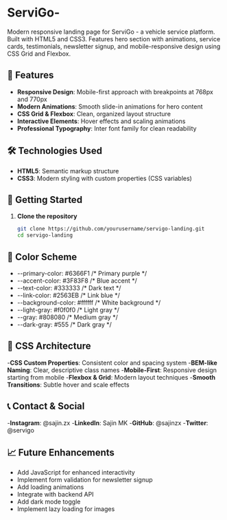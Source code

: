 # ServiGo-
Modern responsive landing page for ServiGo - a vehicle service platform. Built with HTML5 and CSS3. Features hero section with animations, service cards, testimonials, newsletter signup, and mobile-responsive design using CSS Grid and Flexbox.


## 🎨 Features

- **Responsive Design**: Mobile-first approach with breakpoints at 768px and 770px
- **Modern Animations**: Smooth slide-in animations for hero content
- **CSS Grid & Flexbox**: Clean, organized layout structure
- **Interactive Elements**: Hover effects and scaling animations
- **Professional Typography**: Inter font family for clean readability

## 🛠️ Technologies Used

- **HTML5**: Semantic markup structure
- **CSS3**: Modern styling with custom properties (CSS variables)

## 🚀 Getting Started

1. **Clone the repository**
   ```bash
   git clone https://github.com/yourusername/servigo-landing.git
   cd servigo-landing

## 🎨 Color Scheme
- --primary-color: #6366F1    /* Primary purple */  
- --accent-color: #3F83F8     /* Blue accent */
- --text-color: #333333       /* Dark text */
- --link-color: #2563EB       /* Link blue */
- --background-color: #ffffff /* White background */
- --light-gray: #f0f0f0       /* Light gray */
- --gray: #808080             /* Medium gray */
- --dark-gray: #555           /* Dark gray */


## 📐 CSS Architecture
-**CSS Custom Properties**: Consistent color and spacing system
-**BEM-like Naming**: Clear, descriptive class names
-**Mobile-First**: Responsive design starting from mobile
-**Flexbox & Grid**: Modern layout techniques
-**Smooth Transitions**: Subtle hover and scale effects

## 📞 Contact & Social
-**Instagram**: @sajin.zx
-**LinkedIn**: Sajin MK
-**GitHub**: @sajinzx
-**Twitter**: @servigo

## 📈 Future Enhancements

- Add JavaScript for enhanced interactivity
- Implement form validation for newsletter signup
- Add loading animations
- Integrate with backend API
- Add dark mode toggle
- Implement lazy loading for images
